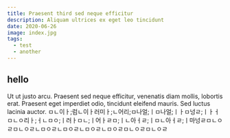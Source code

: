 ```yaml
---
title: Praesent third sed neque efficitur
description: Aliquam ultrices ex eget leo tincidunt
date: 2020-06-26
image: index.jpg
tags:
  - test
  - another
---
```


## hello

Ut ut justo arcu. Praesent sed neque efficitur,
venenatis diam mollis, lobortis erat. Praesent eget
imperdiet odio, tincidunt eleifend mauris. Sed luctus lacinia auctor.
ㅁㄴ이ㅏ;럼ㄴ이ㅏ러미ㅏ;ㄴ어리;ㅁ나얼;ㅣㅁ나얼;ㅣㅏㅁ넝ㄹ;ㅣㅏㅓㅁㄴㅇ리ㅏ;ㅓㄴㅁㅇ;ㅣ러ㅏㅁㄴ;ㅣ어ㅏㄹㅁ;ㅣㄴ아ㅓㄹ;ㅣㅁㄴ아ㅓㄹ;ㅣ마넝ㄹㅁㄴㅇㄹㅁㄴㅇㄹㄴㅁㅇㄹㄴㅁㅇㄹㄴㅁㅇㄹㄴㅁㅇㄹㅁㄴㅇㄹㅁㄴㅇㄹ
